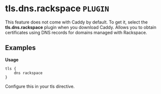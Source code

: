 # tls.dns.rackspace `PLUGIN`
This feature does not come with Caddy by default. To get it, select the **tls.dns.rackspace** plugin when you download Caddy.
Allows you to obtain certificates using DNS records for domains managed with Rackspace.

## Examples
**Usage**
```
tls {
    dns rackspace
}
```
Configure this in your tls directive.